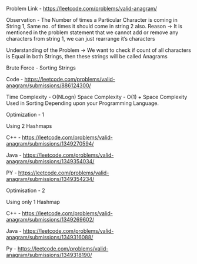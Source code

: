 Problem Link - https://leetcode.com/problems/valid-anagram/

Observation - The Number of times a Particular Character is coming in String 1, Same no. of times it should come in string 2 also.
Reason -> It is mentioned in the problem statement that we cannot add or remove any characters from string 1, we can just rearrange it’s characters

Understanding of the Problem → We want to check if count of all characters is Equal in both Strings, then these strings will be called Anagrams

Brute Force - Sorting Strings

Code - https://leetcode.com/problems/valid-anagram/submissions/886124300/

Time Complexity - O(NLogn)
Space Complexity - O(1) +  Space Complexity Used in Sorting Depending upon your Programming Language.

Optimization - 1

Using 2 Hashmaps

C++ - https://leetcode.com/problems/valid-anagram/submissions/1349270594/

Java - https://leetcode.com/problems/valid-anagram/submissions/1349354034/

PY - https://leetcode.com/problems/valid-anagram/submissions/1349354234/


Optimisation - 2

Using only 1 Hashmap

C++ - https://leetcode.com/problems/valid-anagram/submissions/1349269602/

Java - https://leetcode.com/problems/valid-anagram/submissions/1349316088/

Py  - https://leetcode.com/problems/valid-anagram/submissions/1349318190/

